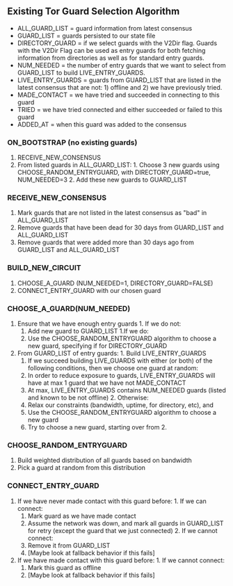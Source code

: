 ## Existing Tor Guard Selection Algorithm

- ALL_GUARD_LIST = guard information from latest consensus
- GUARD_LIST = guards persisted to our state file
- DIRECTORY_GUARD = if we select guards with the V2Dir flag. Guards with the V2Dir Flag can be used as entry guards for both fetching information from directories as well as for standard entry guards.
- NUM_NEEDED = the number of entry guards that we want to select from GUARD_LIST to build LIVE_ENTRY_GUARDS.
- LIVE_ENTRY_GUARDS = guards from GUARD_LIST that are listed in the latest consensus that are not: 1) offline and 2) we have previously tried.
- MADE_CONTACT = we have tried and succeeded in connecting to this guard
- TRIED = we have tried connected and either succeeded or failed to this guard
- ADDED_AT = when this guard was added to the consensus

### ON_BOOTSTRAP (no existing guards)
  1. RECEIVE_NEW_CONSENSUS
  2. From listed guards in ALL_GUARD_LIST:
    1. Choose 3 new guards using CHOOSE_RANDOM_ENTRYGUARD, with DIRECTORY_GUARD=true, NUM_NEEDED=3
    2. Add these new guards to GUARD_LIST

### RECEIVE_NEW_CONSENSUS
  1. Mark guards that are not listed in the latest consensus as "bad" in ALL_GUARD_LIST
  2. Remove guards that have been dead for 30 days from GUARD_LIST and ALL_GUARD_LIST
  3. Remove guards that were added more than 30 days ago from GUARD_LIST and ALL_GUARD_LIST

### BUILD_NEW_CIRCUIT
  1. CHOOSE_A_GUARD (NUM_NEEDED=1, DIRECTORY_GUARD=FALSE)
  2. CONNECT_ENTRY_GUARD with our chosen guard

### CHOOSE_A_GUARD(NUM_NEEDED)
  1. Ensure that we have enough entry guards
    1. If we do not:
      1. Add new guard to GUARD_LIST
    1.If we do:
      1. Use the CHOOSE_RANDOM_ENTRYGUARD algorithm to choose a new guard, specifying if for DIRECTORY_GUARD
  2. From GUARD_LIST of entry guards:
    1. Build LIVE_ENTRY_GUARDS
      1. If we succeed building LIVE_GUARDS with either (or both) of the following conditions, then we choose one guard at random:
        1. In order to reduce exposure to guards, LIVE_ENTRY_GUARDS will have at max 1 guard that we have not MADE_CONTACT
        2. At max, LIVE_ENTRY_GUARDS contains NUM_NEEDED guards (listed and known to be not offline)
    2. Otherwise:
      1. Relax our constraints (bandwidth, uptime, for directory, etc), and
      2. Use the CHOOSE_RANDOM_ENTRYGUARD algorithm to choose a new guard
      3. Try to choose a new guard, starting over from 2.

### CHOOSE_RANDOM_ENTRYGUARD
  1. Build weighted distribution of all guards based on bandwidth
  2. Pick a guard at random from this distribution

### CONNECT_ENTRY_GUARD
  1. If we have never made contact with this guard before:
    1. If we can connect:
      1. Mark guard as we have made contact
      2. Assume the network was down, and mark all guards in GUARD_LIST for retry (except the guard that we just connected)
    2. If we cannot connect:
      1. Remove it from GUARD_LIST
      2. [Maybe look at fallback behavior if this fails]
  2. If we have made contact with this guard before:
    1. If we cannot connect:
      1. Mark this guard as offline
     2. [Maybe look at fallback behavior if this fails]
